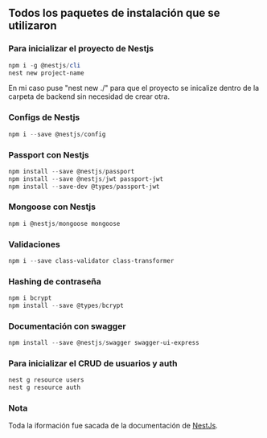 ## Todos los paquetes de instalación que se utilizaron

### Para inicializar el proyecto de Nestjs
```Powershell
npm i -g @nestjs/cli
nest new project-name
```
En mi caso puse "nest new ./" para que el proyecto se inicalize dentro de la carpeta de backend sin necesidad de crear otra.

### Configs de Nestjs
```Powershell
npm i --save @nestjs/config
```

### Passport con Nestjs
```Powershell
npm install --save @nestjs/passport
npm install --save @nestjs/jwt passport-jwt
npm install --save-dev @types/passport-jwt
```

### Mongoose con Nestjs
```Powershell
npm i @nestjs/mongoose mongoose
```

### Validaciones
```Powershell
npm i --save class-validator class-transformer
```

### Hashing de contraseña
```Powershell
npm i bcrypt
npm install --save @types/bcrypt
```

### Documentación con swagger
```Powershell
npm install --save @nestjs/swagger swagger-ui-express
```

### Para inicializar el CRUD de usuarios y auth
```Powershell
nest g resource users
nest g resource auth
```

### Nota
Toda la iformación fue sacada de la documentación de [NestJs](https://docs.nestjs.com/).